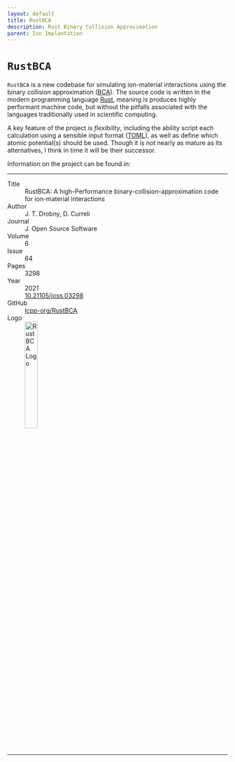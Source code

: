 ```yaml
---
layout: default
title: RustBCA
description: Rust Binary Collision Approximation
parent: Ion Implantation
---
```


# `RustBCA`

`RustBCA` is a new codebase for simulating ion-material interactions using the
binary collision approximation ([BCA]). The source code is written in the modern
programming language [Rust], meaning is produces highly performant machine code,
but without the pitfalls associated with the languages traditionally used in
scientific computing.

A key feature of the project is <i>flexibility</i>, including the ability script
each calculation using a sensible input format ([TOML]), as well as define which
atomic potential(s) should be used. Though it is not nearly as mature as its
alternatives, I think in time it will be their successor.

Information on the project can be found in:

---

<dl>
    <dt>Title</dt>
        <dd>RustBCA: A high-Performance binary-collision-approximation code for ion-material interactions</dd>
    <dt>Author</dt>
        <dd>J. T. Drobny, D. Curreli</dd>
    <dt>Journal</dt>
        <dd>J. Open Source Software</dd>
    <dt>Volume</dt>
        <dd>6</dd>
    <dt>Issue</dt>
        <dd>64</dd>
    <dt>Pages</dt>
        <dd>3298</dd>
    <dt>Year</dt>
        <dd>2021</dd>
    <dt><i class="ai ai-doi"></i></dt>
        <dd><a href="https://doi.org/10.21105/joss.03298">10.21105/joss.03298</a></dd>
    <dt>GitHub <i class="fab fa-github"></i></dt>
        <dd><a href="https://github.com/lcpp-org/RustBCA">lcpp-org/RustBCA</a></dd>
    <dt>Logo</dt>
        <dd>
        <img src="https://raw.githubusercontent.com/lcpp-org/RustBCA/master/docs/testlogo.png" alt="RustBCA Logo" width="25%">
        </dd>
</dl>

---

[BCA]: https://en.wikipedia.org/wiki/Binary_collision_approximation
[Rust]: https://www.rust-lang.org/
[TOML]: https://toml.io/en/
[GitHub]: https://github.com/
